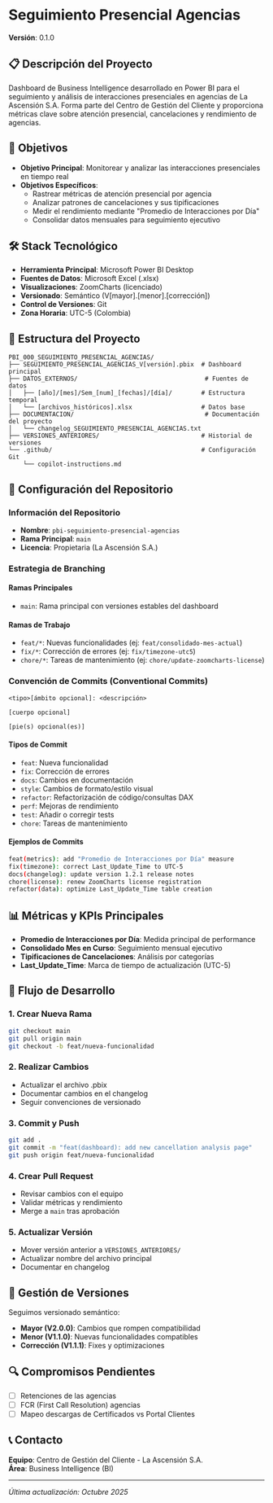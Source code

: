 # Seguimiento Presencial Agencias

<!-- Versión dinámicamente leída desde VERSION - NO hardcodear -->
**Versión**: 0.1.0

## 📋 Descripción del Proyecto

Dashboard de Business Intelligence desarrollado en Power BI para el seguimiento y análisis de interacciones presenciales en agencias de La Ascensión S.A. Forma parte del Centro de Gestión del Cliente y proporciona métricas clave sobre atención presencial, cancelaciones y rendimiento de agencias.

## 🎯 Objetivos

- **Objetivo Principal**: Monitorear y analizar las interacciones presenciales en tiempo real
- **Objetivos Específicos**:
  - Rastrear métricas de atención presencial por agencia
  - Analizar patrones de cancelaciones y sus tipificaciones
  - Medir el rendimiento mediante "Promedio de Interacciones por Día"
  - Consolidar datos mensuales para seguimiento ejecutivo

## 🛠️ Stack Tecnológico

- **Herramienta Principal**: Microsoft Power BI Desktop
- **Fuentes de Datos**: Microsoft Excel (.xlsx)
- **Visualizaciones**: ZoomCharts (licenciado)
- **Versionado**: Semántico (V[mayor].[menor].[corrección])
- **Control de Versiones**: Git
- **Zona Horaria**: UTC-5 (Colombia)

## 📂 Estructura del Proyecto

```
PBI_000_SEGUIMIENTO_PRESENCIAL_AGENCIAS/
├── SEGUIMIENTO_PRESENCIAL_AGENCIAS_V[versión].pbix  # Dashboard principal
├── DATOS_EXTERNOS/                                   # Fuentes de datos
│   ├── [año]/[mes]/Sem_[num]_[fechas]/[día]/        # Estructura temporal
│   └── [archivos_históricos].xlsx                   # Datos base
├── DOCUMENTACION/                                    # Documentación del proyecto
│   └── changelog_SEGUIMIENTO_PRESENCIAL_AGENCIAS.txt
├── VERSIONES_ANTERIORES/                            # Historial de versiones
└── .github/                                         # Configuración Git
    └── copilot-instructions.md
```

## 🚀 Configuración del Repositorio

### Información del Repositorio
- **Nombre**: `pbi-seguimiento-presencial-agencias`
- **Rama Principal**: `main`
- **Licencia**: Propietaria (La Ascensión S.A.)

### Estrategia de Branching

#### Ramas Principales
- `main`: Rama principal con versiones estables del dashboard

#### Ramas de Trabajo
- `feat/*`: Nuevas funcionalidades (ej: `feat/consolidado-mes-actual`)
- `fix/*`: Corrección de errores (ej: `fix/timezone-utc5`)
- `chore/*`: Tareas de mantenimiento (ej: `chore/update-zoomcharts-license`)

### Convención de Commits (Conventional Commits)

```
<tipo>[ámbito opcional]: <descripción>

[cuerpo opcional]

[pie(s) opcional(es)]
```

#### Tipos de Commit
- `feat`: Nueva funcionalidad
- `fix`: Corrección de errores
- `docs`: Cambios en documentación
- `style`: Cambios de formato/estilo visual
- `refactor`: Refactorización de código/consultas DAX
- `perf`: Mejoras de rendimiento
- `test`: Añadir o corregir tests
- `chore`: Tareas de mantenimiento

#### Ejemplos de Commits
```bash
feat(metrics): add "Promedio de Interacciones por Día" measure
fix(timezone): correct Last_Update_Time to UTC-5
docs(changelog): update version 1.2.1 release notes
chore(license): renew ZoomCharts license registration
refactor(data): optimize Last_Update_Time table creation
```

## 📊 Métricas y KPIs Principales

- **Promedio de Interacciones por Día**: Medida principal de performance
- **Consolidado Mes en Curso**: Seguimiento mensual ejecutivo
- **Tipificaciones de Cancelaciones**: Análisis por categorías
- **Last_Update_Time**: Marca de tiempo de actualización (UTC-5)

## 🔄 Flujo de Desarrollo

### 1. Crear Nueva Rama
```bash
git checkout main
git pull origin main
git checkout -b feat/nueva-funcionalidad
```

### 2. Realizar Cambios
- Actualizar el archivo .pbix
- Documentar cambios en el changelog
- Seguir convenciones de versionado

### 3. Commit y Push
```bash
git add .
git commit -m "feat(dashboard): add new cancellation analysis page"
git push origin feat/nueva-funcionalidad
```

### 4. Crear Pull Request
- Revisar cambios con el equipo
- Validar métricas y rendimiento
- Merge a `main` tras aprobación

### 5. Actualizar Versión
- Mover versión anterior a `VERSIONES_ANTERIORES/`
- Actualizar nombre del archivo principal
- Documentar en changelog

## 📝 Gestión de Versiones

Seguimos versionado semántico:
- **Mayor (V2.0.0)**: Cambios que rompen compatibilidad
- **Menor (V1.1.0)**: Nuevas funcionalidades compatibles
- **Corrección (V1.1.1)**: Fixes y optimizaciones

## 🔍 Compromisos Pendientes

- [ ] Retenciones de las agencias
- [ ] FCR (First Call Resolution) agencias
- [ ] Mapeo descargas de Certificados vs Portal Clientes

## 📞 Contacto

**Equipo**: Centro de Gestión del Cliente - La Ascensión S.A.  
**Área**: Business Intelligence (BI)

---

*Última actualización: Octubre 2025*
